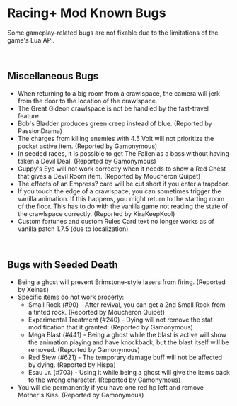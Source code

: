 # Racing+ Mod Known Bugs

Some gameplay-related bugs are not fixable due to the limitations of the game's Lua API.

<br />

## Miscellaneous Bugs

- When returning to a big room from a crawlspace, the camera will jerk from the door to the location of the crawlspace.
- The Great Gideon crawlspace is not be handled by the fast-travel feature.
- Bob's Bladder produces green creep instead of blue. (Reported by PassionDrama)
- The charges from killing enemies with 4.5 Volt will not prioritize the pocket active item. (Reported by Gamonymous)
- In seeded races, it is possible to get The Fallen as a boss without having taken a Devil Deal. (Reported by Gamonymous)
- Guppy's Eye will not work correctly when it needs to show a Red Chest that gives a Devil Room item. (Reported by Moucheron Quipet)
- The effects of an Empress? card will be cut short if you enter a trapdoor.
- If you touch the edge of a crawlspace, you can sometimes trigger the vanilla animation. If this happens, you might return to the starting room of the floor. This has to do with the vanilla game not reading the state of the crawlspace correctly. (Reported by KiraKeepKool)
- Custom fortunes and custom Rules Card text no longer works as of vanilla patch 1.7.5 (due to localization).

<br />

## Bugs with Seeded Death

- Being a ghost will prevent Brimstone-style lasers from firing. (Reported by Xelnas)
- Specific items do not work properly:
  - Small Rock (#90) - After revival, you can get a 2nd Small Rock from a tinted rock. (Reported by Moucheron Quipet)
  - Experimental Treatment (#240) - Dying will not remove the stat modification that it granted. (Reported by Gamonymous)
  - Mega Blast (#441) - Being a ghost while the blast is active will show the animation playing and have knockback, but the blast itself will be removed. (Reported by Gamonymous)
  - Red Stew (#621) - The temporary damage buff will not be affected by dying. (Reported by Hispa)
  - Esau Jr. (#703) - Using it while being a ghost will give the items back to the wrong character. (Reported by Gamonymous)
- You will die permanently if you have one red hp left and remove Mother's Kiss. (Reported by Gamonymous)

<br />

